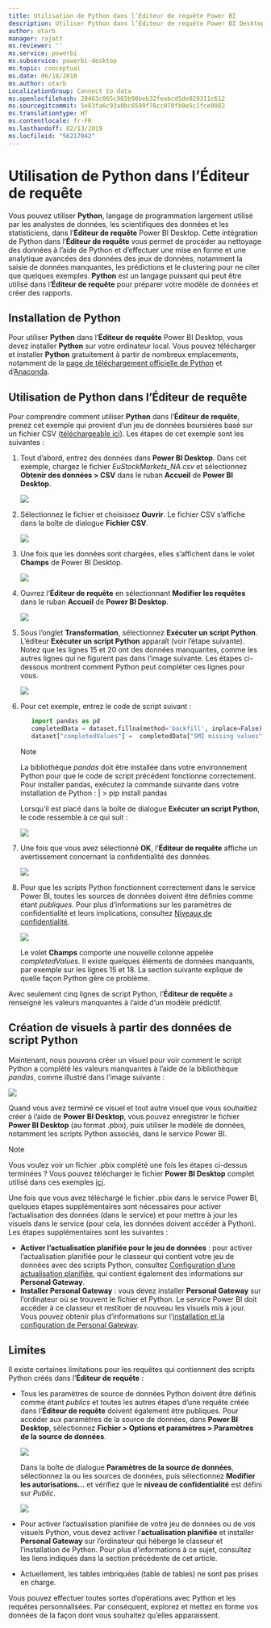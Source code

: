 ```yaml
---
title: Utilisation de Python dans l’Éditeur de requête Power BI
description: Utiliser Python dans l’Éditeur de requête Power BI Desktop pour une analytique avancée
author: otarb
manager: rajatt
ms.reviewer: ''
ms.service: powerbi
ms.subservice: powerbi-desktop
ms.topic: conceptual
ms.date: 06/18/2018
ms.author: otarb
LocalizationGroup: Connect to data
ms.openlocfilehash: 28463c065c965b90beb32feabcd5de029311c612
ms.sourcegitcommit: 5e83fa6c93a0bc6599f76cc070fb0e5c1fce0082
ms.translationtype: HT
ms.contentlocale: fr-FR
ms.lasthandoff: 02/13/2019
ms.locfileid: "56217042"
---
```

# <a name="using-python-in-query-editor"></a>Utilisation de Python dans l’Éditeur de requête
Vous pouvez utiliser **Python**, langage de programmation largement utilisé par les analystes de données, les scientifiques des données et les statisticiens, dans l’**Éditeur de requête** Power BI Desktop. Cette intégration de Python dans l’**Éditeur de requête** vous permet de procéder au nettoyage des données à l’aide de Python et d’effectuer une mise en forme et une analytique avancées des données des jeux de données, notamment la saisie de données manquantes, les prédictions et le clustering pour ne citer que quelques exemples. **Python** est un langage puissant qui peut être utilisé dans l’**Éditeur de requête** pour préparer votre modèle de données et créer des rapports.

## <a name="installing-python"></a>Installation de Python
Pour utiliser **Python** dans l’**Éditeur de requête** Power BI Desktop, vous devez installer **Python** sur votre ordinateur local. Vous pouvez télécharger et installer **Python** gratuitement à partir de nombreux emplacements, notamment de la [page de téléchargement officielle de Python](https://www.python.org/) et d’[Anaconda](https://anaconda.org/anaconda/python/).

## <a name="using-python-in-query-editor"></a>Utilisation de Python dans l’Éditeur de requête
Pour comprendre comment utiliser **Python** dans l’**Éditeur de requête**, prenez cet exemple qui provient d’un jeu de données boursières basé sur un fichier CSV ([téléchargeable ici](http://download.microsoft.com/download/F/8/A/F8AA9DC9-8545-4AAE-9305-27AD1D01DC03/EuStockMarkets_NA.csv)). Les étapes de cet exemple sont les suivantes :

1. Tout d’abord, entrez des données dans **Power BI Desktop**. Dans cet exemple, chargez le fichier *EuStockMarkets_NA.csv* et sélectionnez **Obtenir des données > CSV** dans le ruban **Accueil** de **Power BI Desktop**.
   
   ![](media/desktop-python-in-query-editor/python-in-query-editor-1.png)
2. Sélectionnez le fichier et choisissez **Ouvrir**. Le fichier CSV s’affiche dans la boîte de dialogue **Fichier CSV**.
   
   ![](media/desktop-python-in-query-editor/python-in-query-editor-2.png)
3. Une fois que les données sont chargées, elles s’affichent dans le volet **Champs** de Power BI Desktop.
   
   ![](media/desktop-python-in-query-editor/python-in-query-editor-3.png)
4. Ouvrez l’**Éditeur de requête** en sélectionnant **Modifier les requêtes** dans le ruban **Accueil** de **Power BI Desktop**.
   
   ![](media/desktop-python-in-query-editor/python-in-query-editor-4.png)
5. Sous l’onglet **Transformation**, sélectionnez **Exécuter un script Python**. L’éditeur **Exécuter un script Python** apparaît (voir l’étape suivante). Notez que les lignes 15 et 20 ont des données manquantes, comme les autres lignes qui ne figurent pas dans l’image suivante. Les étapes ci-dessous montrent comment Python peut compléter ces lignes pour vous.
   
   ![](media/desktop-python-in-query-editor/python-in-query-editor-5.png)
6. Pour cet exemple, entrez le code de script suivant :
   
    ```python
       import pandas as pd
       completedData = dataset.fillna(method='backfill', inplace=False)
       dataset["completedValues"] =  completedData["SMI missing values"]
   ```

   > [!NOTE]
   > La bibliothèque *pandas* doit être installée dans votre environnement Python pour que le code de script précédent fonctionne correctement. Pour installer pandas, exécutez la commande suivante dans votre installation de Python : |      > pip install pandas
   > 
   > 
   
   Lorsqu’il est placé dans la boîte de dialogue **Exécuter un script Python**, le code ressemble à ce qui suit :
   
   ![](media/desktop-python-in-query-editor/python-in-query-editor-5b.png)
7. Une fois que vous avez sélectionné **OK**, l’**Éditeur de requête** affiche un avertissement concernant la confidentialité des données.
   
   ![](media/desktop-python-in-query-editor/python-in-query-editor-6.png)
8. Pour que les scripts Python fonctionnent correctement dans le service Power BI, toutes les sources de données doivent être définies comme étant *publiques*. Pour plus d’informations sur les paramètres de confidentialité et leurs implications, consultez [Niveaux de confidentialité](desktop-privacy-levels.md).
   
   ![](media/desktop-python-in-query-editor/python-in-query-editor-7.png)
   
   Le volet **Champs** comporte une nouvelle colonne appelée *completedValues*. Il existe quelques éléments de données manquants, par exemple sur les lignes 15 et 18. La section suivante explique de quelle façon Python gère ce problème.
   

Avec seulement cinq lignes de script Python, l’**Éditeur de requête** a renseigné les valeurs manquantes à l’aide d’un modèle prédictif.

## <a name="creating-visuals-from-python-script-data"></a>Création de visuels à partir des données de script Python
Maintenant, nous pouvons créer un visuel pour voir comment le script Python a complété les valeurs manquantes à l’aide de la bibliothèque *pandas*, comme illustré dans l’image suivante :

![](media/desktop-python-in-query-editor/python-in-query-editor-8.png)

Quand vous avez terminé ce visuel et tout autre visuel que vous souhaitiez créer à l’aide de **Power BI Desktop**, vous pouvez enregistrer le fichier **Power BI Desktop** (au format .pbix), puis utiliser le modèle de données, notamment les scripts Python associés, dans le service Power BI.

> [!NOTE]
> Vous voulez voir un fichier .pbix complété une fois les étapes ci-dessus terminées ? Vous pouvez télécharger le fichier **Power BI Desktop** complet utilisé dans ces exemples [ici](http://download.microsoft.com/download/A/B/C/ABCF5589-B88F-49D4-ADEB-4A623589FC09/Complete%20Values%20with%20Python%20in%20PQ.pbix).

Une fois que vous avez téléchargé le fichier .pbix dans le service Power BI, quelques étapes supplémentaires sont nécessaires pour activer l’actualisation des données (dans le service) et pour mettre à jour les visuels dans le service (pour cela, les données doivent accéder à Python). Les étapes supplémentaires sont les suivantes :

* **Activer l’actualisation planifiée pour le jeu de données** : pour activer l’actualisation planifiée pour le classeur qui contient votre jeu de données avec des scripts Python, consultez [Configuration d’une actualisation planifiée](refresh-scheduled-refresh.md), qui contient également des informations sur **Personal Gateway**.
* **Installer Personal Gateway** : vous devez installer **Personal Gateway** sur l’ordinateur où se trouvent le fichier et Python. Le service Power BI doit accéder à ce classeur et restituer de nouveau les visuels mis à jour. Vous pouvez obtenir plus d’informations sur l’[installation et la configuration de Personal Gateway](personal-gateway.md).

## <a name="limitations"></a>Limites
Il existe certaines limitations pour les requêtes qui contiennent des scripts Python créés dans l’**Éditeur de requête** :

* Tous les paramètres de source de données Python doivent être définis comme étant *publics* et toutes les autres étapes d’une requête créée dans l’**Éditeur de requête** doivent également être publiques. Pour accéder aux paramètres de la source de données, dans **Power BI Desktop**, sélectionnez **Fichier > Options et paramètres > Paramètres de la source de données**.
  
  ![](media/desktop-python-in-query-editor/python-in-query-editor-9.png)
  
  Dans la boîte de dialogue **Paramètres de la source de données**, sélectionnez la ou les sources de données, puis sélectionnez **Modifier les autorisations...** et vérifiez que le **niveau de confidentialité** est défini sur *Public*.
  
  ![](media/desktop-python-in-query-editor/python-in-query-editor-10.png)    
* Pour activer l’actualisation planifiée de votre jeu de données ou de vos visuels Python, vous devez activer l’**actualisation planifiée** et installer **Personal Gateway** sur l’ordinateur qui héberge le classeur et l’installation de Python. Pour plus d’informations à ce sujet, consultez les liens indiqués dans la section précédente de cet article.
* Actuellement, les tables imbriquées (table de tables) ne sont pas prises en charge. 

Vous pouvez effectuer toutes sortes d’opérations avec Python et les requêtes personnalisées. Par conséquent, explorez et mettez en forme vos données de la façon dont vous souhaitez qu’elles apparaissent.


